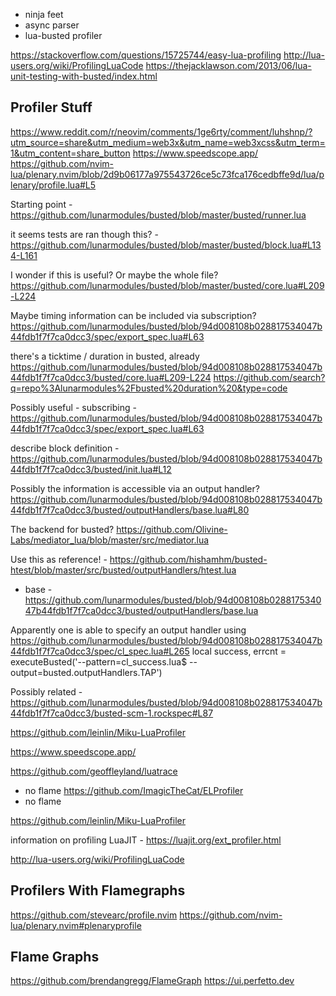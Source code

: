 - ninja feet
- async parser
- lua-busted profiler

https://stackoverflow.com/questions/15725744/easy-lua-profiling
http://lua-users.org/wiki/ProfilingLuaCode
https://thejacklawson.com/2013/06/lua-unit-testing-with-busted/index.html




## Profiler Stuff
https://www.reddit.com/r/neovim/comments/1ge6rty/comment/luhshnp/?utm_source=share&utm_medium=web3x&utm_name=web3xcss&utm_term=1&utm_content=share_button
https://www.speedscope.app/
https://github.com/nvim-lua/plenary.nvim/blob/2d9b06177a975543726ce5c73fca176cedbffe9d/lua/plenary/profile.lua#L5




Starting point - https://github.com/lunarmodules/busted/blob/master/busted/runner.lua

it seems tests are ran though this? - https://github.com/lunarmodules/busted/blob/master/busted/block.lua#L134-L161

I wonder if this is useful? Or maybe the whole file? https://github.com/lunarmodules/busted/blob/master/busted/core.lua#L209-L224

Maybe timing information can be included via subscription? https://github.com/lunarmodules/busted/blob/94d008108b028817534047b44fdb1f7f7ca0dcc3/spec/export_spec.lua#L63

there's a ticktime / duration in busted, already
https://github.com/lunarmodules/busted/blob/94d008108b028817534047b44fdb1f7f7ca0dcc3/busted/core.lua#L209-L224
https://github.com/search?q=repo%3Alunarmodules%2Fbusted%20duration%20&type=code



Possibly useful - subscribing - https://github.com/lunarmodules/busted/blob/94d008108b028817534047b44fdb1f7f7ca0dcc3/spec/export_spec.lua#L63

describe block definition - https://github.com/lunarmodules/busted/blob/94d008108b028817534047b44fdb1f7f7ca0dcc3/busted/init.lua#L12


Possibly the information is accessible via an output handler?
https://github.com/lunarmodules/busted/blob/94d008108b028817534047b44fdb1f7f7ca0dcc3/busted/outputHandlers/base.lua#L80

The backend for busted? https://github.com/Olivine-Labs/mediator_lua/blob/master/src/mediator.lua

Use this as reference! - https://github.com/hishamhm/busted-htest/blob/master/src/busted/outputHandlers/htest.lua
 - base - https://github.com/lunarmodules/busted/blob/94d008108b028817534047b44fdb1f7f7ca0dcc3/busted/outputHandlers/base.lua

Apparently one is able to specify an output handler using
https://github.com/lunarmodules/busted/blob/94d008108b028817534047b44fdb1f7f7ca0dcc3/spec/cl_spec.lua#L265
    local success, errcnt = executeBusted('--pattern=cl_success.lua$ --output=busted.outputHandlers.TAP')

Possibly related - https://github.com/lunarmodules/busted/blob/94d008108b028817534047b44fdb1f7f7ca0dcc3/busted-scm-1.rockspec#L87

https://github.com/leinlin/Miku-LuaProfiler


https://www.speedscope.app/


https://github.com/geoffleyland/luatrace
 - no flame
https://github.com/ImagicTheCat/ELProfiler
 - no flame


https://github.com/leinlin/Miku-LuaProfiler


information on profiling LuaJIT - https://luajit.org/ext_profiler.html


http://lua-users.org/wiki/ProfilingLuaCode


## Profilers With Flamegraphs
https://github.com/stevearc/profile.nvim
https://github.com/nvim-lua/plenary.nvim#plenaryprofile



## Flame Graphs
https://github.com/brendangregg/FlameGraph
https://ui.perfetto.dev

